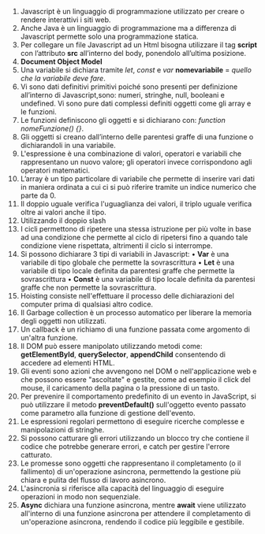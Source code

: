 1. Javascript è un linguaggio di programmazione utilizzato per creare o rendere interattivi i siti web.
2. Anche Java è un linguaggio di programmazione ma a differenza di Javascript permette solo
   una programmazione statica.
3. Per collegare un file Javascript ad un Html bisogna utilizzare il tag **script** con l’attributo **src** all’interno del body, ponendolo all’ultima posizione.
4. **Document Object Model**
5. Una variabile si dichiara tramite _let_, _const_ e _var_ **nomevariabile** = _quello che la variabile deve fare_.
6. Vi sono dati definitivi primitivi poiché sono presenti per definizione all’interno di Javascript,sono: numeri, stringhe, null, booleani e undefined. Vi sono pure dati complessi definiti oggetti come gli array e le funzioni.
7. Le funzioni definiscono gli oggetti e si dichiarano con: _function nomeFunzione() {}_.
8. Gli oggetti si creano dall’interno delle parentesi graffe di una funzione o dichiarandoli in una variabile.
9. L'espressione è una combinazione di valori, operatori e variabili che rappresentano un nuovo valore; gli operatori invece corrispondono agli operatori matematici.
10. L’array è un tipo particolare di variabile che permette di inserire vari dati in maniera
    ordinata a cui ci si può riferire tramite un indice numerico che parte da 0.
11. Il doppio uguale verifica l'uguaglianza dei valori, il triplo uguale verifica oltre ai valori anche il tipo.
12. Utilizzando il doppio slash
13. I cicli permettono di ripetere una stessa istruzione per più volte in base ad una condizione che permette al ciclo di ripetersi fino a quando tale condizione viene rispettata, altrimenti il ciclo si interrompe.
14. Si possono dichiarare 3 tipi di variabili in Javascript:
    • **Var** è una variabile di tipo globale che permette la sovrascrittura
    • **Let** è una variabile di tipo locale definita da parentesi graffe che permette la
    sovrascrittura
    • **Const** è una variabile di tipo locale definita da parentesi graffe che non permette la sovrascrittura.
15. Hoisting consiste nell'effettuare il processo delle dichiarazioni del computer prima di qualsiasi altro codice.
16. Il Garbage collection è un processo automatico per liberare la memoria degli oggetti non utilizzati.
17. Un callback è un richiamo di una funzione passata come argomento di un'altra funzione.
18. Il DOM può essere manipolato utilizzando metodi come: **getElementById**, **querySelector**, **appendChild** consentendo di accedere ad elementi HTML.
19. Gli eventi sono azioni che avvengono nel DOM o nell'applicazione web e che possono essere "ascoltate" e gestite, come ad esempio il click del mouse, il caricamento della pagina o la pressione di un tasto.
20. Per prevenire il comportamento predefinito di un evento in JavaScript, si può utilizzare il metodo **preventDefault()** sull'oggetto evento passato come parametro alla funzione di gestione dell'evento.
21. Le espressioni regolari permettono di eseguire ricerche complesse e manipolazioni di stringhe.
22. Si possono catturare gli errori utilizzando un blocco try che contiene il codice che potrebbe generare errori, e catch per gestire l'errore catturato.
23. Le promesse sono oggetti che rappresentano il completamento (o il fallimento) di un'operazione asincrona, permettendo la gestione più chiara e pulita del flusso di lavoro asincrono.
24. L'asincronia si riferisce alla capacità del linguaggio di eseguire operazioni in modo non sequenziale.
25. **Async** dichiara una funzione asincrona, mentre **await** viene utilizzato all'interno di una funzione asincrona per attendere il completamento di un'operazione asincrona, rendendo il codice più leggibile e gestibile.
